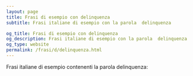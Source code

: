 ```yaml
---
layout: page
title: Frasi di esempio con delinquenza 
subtitle: Frasi italiane di esempio con la parola  delinquenza

og_title: Frasi di esempio con delinquenza 
og_description: Frasi italiane di esempio con la parola  delinquenza
og_type: website
permalink: /frasi/d/delinquenza.html
---
```


Frasi italiane di esempio contenenti la parola delinquenza:



